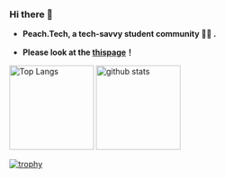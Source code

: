 ### Hi there 👋

- **Peach.Tech, a tech-savvy student community 👨‍💻 .**

- **Please look at the [thispage](https://yuto-portfolio-five.vercel.app/)！**


<!--
**yuto99999/yuto99999** is a ✨ _special_ ✨ repository because its `README.md` (this file) appears on your GitHub profile.

Here are some ideas to get you started:

- 🔭 I’m currently working on ...
- 🌱 I’m currently learning ...
- 👯 I’m looking to collaborate on ...
- 🤔 I’m looking for help with ...
- 💬 Ask me about ...
- 📫 How to reach me: ...
- 😄 Pronouns: ...
- ⚡ Fun fact: ...
-->
<p align="left"> 
  <img alt="Top Langs" height="150px" src="https://github-readme-stats.vercel.app/api/top-langs/?username=yuto99999&layout=compact&show_icons=true&theme=onedark" />
  <img alt="github stats" height="150px" src="https://github-readme-stats.vercel.app/api?username=yuto99999&theme=onedark&show_icons=ture" />
</p>

[![trophy](https://github-profile-trophy.vercel.app/?username=yuto99999)](https://github.com/ryo-ma/github-profile-trophy)
